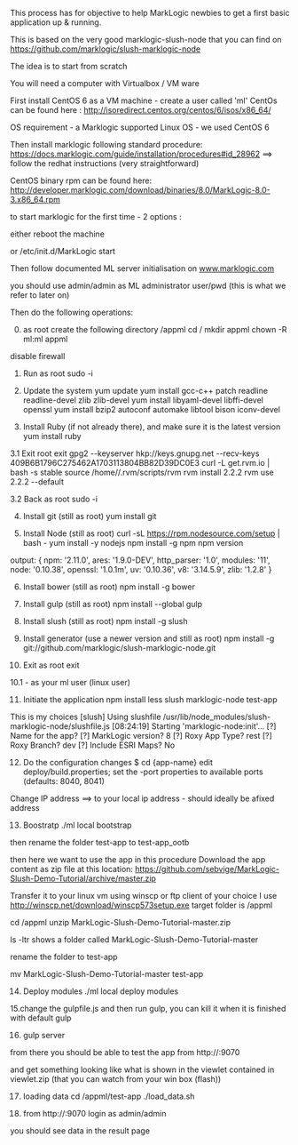 This process has for objective to help MarkLogic newbies to get a first basic application up & running.

This is based on the very good marklogic-slush-node that you can find on https://github.com/marklogic/slush-marklogic-node


The idea is to start from scratch 

You will need a computer with Virtualbox / VM ware 

First install CentOS 6 as a VM machine - create a user called 'ml'
CentOs can be found here : http://isoredirect.centos.org/centos/6/isos/x86_64/


OS requirement - a Marklogic supported Linux OS - we used CentOS 6



Then install marklogic following standard procedure: https://docs.marklogic.com/guide/installation/procedures#id_28962
==> follow the redhat instructions (very straightforward)  

CentOS binary rpm can be found here:
http://developer.marklogic.com/download/binaries/8.0/MarkLogic-8.0-3.x86_64.rpm

to start marklogic for the first time - 2 options :

either reboot the machine

or /etc/init.d/MarkLogic start 

Then follow documented ML server initialisation  on www.marklogic.com

you should use admin/admin as ML administrator user/pwd (this is what we refer to later on)


Then do the following operations:

0. as root create the following directory /appml
cd /
mkdir appml
chown -R ml:ml appml
 
disable firewall


1. Run as root
sudo -i


2. Update the system
yum update
yum install gcc-c++ patch readline readline-devel zlib zlib-devel
yum install libyaml-devel libffi-devel openssl
yum install bzip2 autoconf automake libtool bison iconv-devel

3. Install Ruby (if not already there), and make sure it is the latest version
yum install ruby

3.1 Exit root
exit
gpg2 --keyserver hkp://keys.gnupg.net --recv-keys 409B6B1796C275462A1703113804BB82D39DC0E3
curl -L get.rvm.io | bash -s stable
source /home/<loged in user>/.rvm/scripts/rvm
rvm install 2.2.2
rvm use 2.2.2 --default

3.2 Back as root
sudo -i

4. Install git (still as root)
yum install git

5.  Install Node (still as root)
curl -sL https://rpm.nodesource.com/setup | bash -
yum install -y nodejs
npm install -g npm
npm version

output:
{ npm: '2.11.0',
  ares: '1.9.0-DEV',
  http_parser: '1.0',
  modules: '11',
  node: '0.10.38',
  openssl: '1.0.1m',
  uv: '0.10.36',
  v8: '3.14.5.9',
  zlib: '1.2.8' }

6. Install bower (still as root)
npm install -g bower

7. Install gulp (still as root)
 npm install --global gulp

8. Install slush (still as root)
npm install -g slush

9. Install generator (use a newer version and still as root)
npm install -g git://github.com/marklogic/slush-marklogic-node.git

10. Exit as root
exit

10.1 - as your ml user (linux user) 

11. Initiate the application
npm install less
slush marklogic-node test-app

This is my choices
[slush] Using slushfile /usr/lib/node_modules/slush-marklogic-node/slushfile.js
[08:24:19] Starting 'marklogic-node:init'...
[?] Name for the app? <your appname>
[?] MarkLogic version? 8
[?] Roxy App Type? rest
[?] Roxy Branch? dev
[?] Include ESRI Maps? No

12. Do the configuration changes
$ cd {app-name}
edit deploy/build.properties; set the -port properties to available ports (defaults: 8040, 8041)

Change IP address ==> to your local ip address - should ideally be afixed address

13. Boostratp
./ml local bootstrap

then rename the folder test-app to test-app_ootb



then here we want to use the app in this procedure
Download the app content as zip file at this location: https://github.com/sebvige/MarkLogic-Slush-Demo-Tutorial/archive/master.zip

Transfer it to your linux vm using winscp or ftp client of your choice I use http://winscp.net/download/winscp573setup.exe
target folder is /appml

cd /appml
unzip MarkLogic-Slush-Demo-Tutorial-master.zip

ls -ltr shows a folder called MarkLogic-Slush-Demo-Tutorial-master

rename the folder to test-app

mv MarkLogic-Slush-Demo-Tutorial-master test-app



14. Deploy modules
./ml local deploy modules

15.change the gulpfile.js and then run gulp, you can kill it when it is finished with default
gulp

16. gulp server

from there you should be able to test the app from http://<centos box ip address>:9070

and get something looking like what is shown in the viewlet contained in viewlet.zip (that you can watch from your win box (flash))

17. loading data
cd /appml/test-app
./load_data.sh


18. from http://<vm ip address>:9070 
login as admin/admin  

you should see data in the result page


